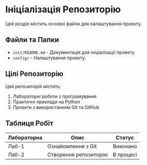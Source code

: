 # Ініціалізація Репозиторію

Цей розділ містить основні файли для налаштування проекту.

## Файли та Папки

- `init/README.md` - Документація для ініціалізації проекту.
- `config/` - Налаштування проекту.

## Цілі Репозиторію

Цей репозиторій містить:
1. Лабораторні роботи з програмування
2. Практичні приклади на Python
3. Проекти з використанням Git та GitHub

## Таблиця Робіт

| Лабораторна | Опис                    | Статус    |
|-------------|-------------------------|-----------|
| Лаб-1       | Ознайомлення з Git       | Виконано  |
| Лаб-2       | Створення репозиторію    | В процесі |
